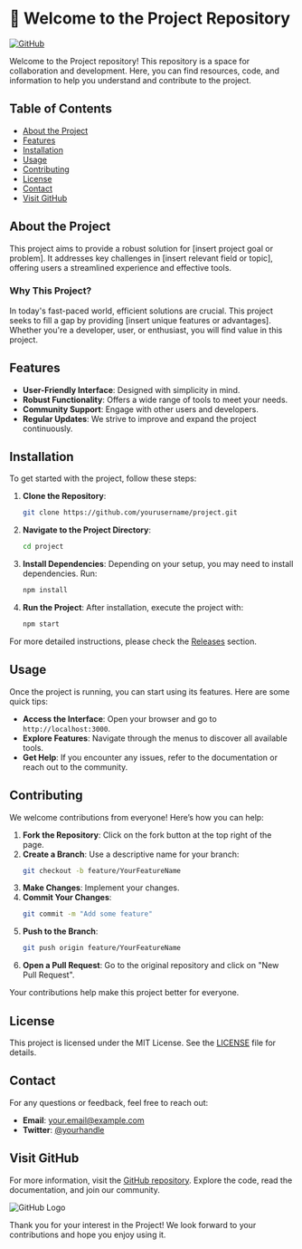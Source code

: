 # 🚀 Welcome to the Project Repository

[![GitHub](https://img.shields.io/badge/Visit%20GitHub-Project-blue)](https://github.com)

Welcome to the Project repository! This repository is a space for collaboration and development. Here, you can find resources, code, and information to help you understand and contribute to the project.

## Table of Contents

- [About the Project](#about-the-project)
- [Features](#features)
- [Installation](#installation)
- [Usage](#usage)
- [Contributing](#contributing)
- [License](#license)
- [Contact](#contact)
- [Visit GitHub](#visit-github)

## About the Project

This project aims to provide a robust solution for [insert project goal or problem]. It addresses key challenges in [insert relevant field or topic], offering users a streamlined experience and effective tools. 

### Why This Project?

In today's fast-paced world, efficient solutions are crucial. This project seeks to fill a gap by providing [insert unique features or advantages]. Whether you're a developer, user, or enthusiast, you will find value in this project.

## Features

- **User-Friendly Interface**: Designed with simplicity in mind.
- **Robust Functionality**: Offers a wide range of tools to meet your needs.
- **Community Support**: Engage with other users and developers.
- **Regular Updates**: We strive to improve and expand the project continuously.

## Installation

To get started with the project, follow these steps:

1. **Clone the Repository**:
   ```bash
   git clone https://github.com/yourusername/project.git
   ```

2. **Navigate to the Project Directory**:
   ```bash
   cd project
   ```

3. **Install Dependencies**:
   Depending on your setup, you may need to install dependencies. Run:
   ```bash
   npm install
   ```

4. **Run the Project**:
   After installation, execute the project with:
   ```bash
   npm start
   ```

For more detailed instructions, please check the [Releases](https://github.com/yourusername/project/releases) section.

## Usage

Once the project is running, you can start using its features. Here are some quick tips:

- **Access the Interface**: Open your browser and go to `http://localhost:3000`.
- **Explore Features**: Navigate through the menus to discover all available tools.
- **Get Help**: If you encounter any issues, refer to the documentation or reach out to the community.

## Contributing

We welcome contributions from everyone! Here’s how you can help:

1. **Fork the Repository**: Click on the fork button at the top right of the page.
2. **Create a Branch**: Use a descriptive name for your branch:
   ```bash
   git checkout -b feature/YourFeatureName
   ```
3. **Make Changes**: Implement your changes.
4. **Commit Your Changes**:
   ```bash
   git commit -m "Add some feature"
   ```
5. **Push to the Branch**:
   ```bash
   git push origin feature/YourFeatureName
   ```
6. **Open a Pull Request**: Go to the original repository and click on "New Pull Request".

Your contributions help make this project better for everyone.

## License

This project is licensed under the MIT License. See the [LICENSE](LICENSE) file for details.

## Contact

For any questions or feedback, feel free to reach out:

- **Email**: your.email@example.com
- **Twitter**: [@yourhandle](https://twitter.com/yourhandle)

## Visit GitHub

For more information, visit the [GitHub repository](https://github.com). Explore the code, read the documentation, and join our community.

![GitHub Logo](https://github.githubassets.com/images/modules/logos_page/GitHub-Mark.png)

Thank you for your interest in the Project! We look forward to your contributions and hope you enjoy using it.